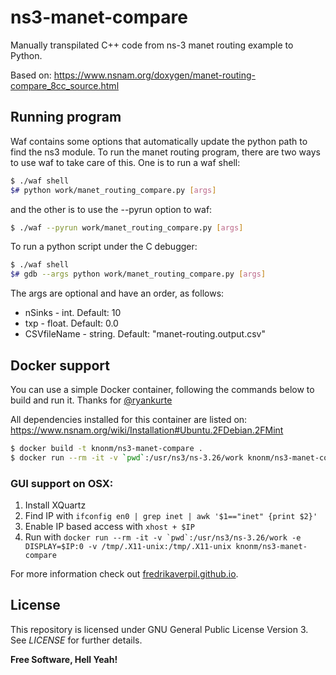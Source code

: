 # ns3-manet-compare
Manually transpilated C++ code from ns-3 manet routing example to Python.

Based on: https://www.nsnam.org/doxygen/manet-routing-compare_8cc_source.html

## Running program
Waf contains some options that automatically update the python path to find the ns3 module. To run the manet routing program, there are two ways to use waf to take care of this. One is to run a waf shell:

```sh 
$ ./waf shell
$# python work/manet_routing_compare.py [args]
```

and the other is to use the --pyrun option to waf:

```sh 
$ ./waf --pyrun work/manet_routing_compare.py [args]
```

To run a python script under the C debugger:

```sh
$ ./waf shell
$# gdb --args python work/manet_routing_compare.py [args]
```

The args are optional and have an order, as follows:
 * nSinks - int. Default: 10
 * txp - float. Default: 0.0
 * CSVfileName - string. Default: "manet-routing.output.csv"

## Docker support

You can use a simple Docker container, following the commands below to build and run it. Thanks for [@ryankurte](https://github.com/ryankurte/docker-ns3)

All dependencies installed for this container are listed on:  https://www.nsnam.org/wiki/Installation#Ubuntu.2FDebian.2FMint

```sh
$ docker build -t knonm/ns3-manet-compare .
$ docker run --rm -it -v `pwd`:/usr/ns3/ns-3.26/work knonm/ns3-manet-compare
```

### GUI support on OSX:

1. Install XQuartz
2. Find IP with `ifconfig en0 | grep inet | awk '$1=="inet" {print $2}'`
3. Enable IP based access with `xhost + $IP`
4. Run with  ```docker run --rm -it -v `pwd`:/usr/ns3/ns-3.26/work -e DISPLAY=$IP:0 -v /tmp/.X11-unix:/tmp/.X11-unix knonm/ns3-manet-compare```

For more information check out [fredrikaverpil.github.io](https://fredrikaverpil.github.io/2016/07/31/docker-for-mac-and-gui-applications/).

License
----

This repository is licensed under GNU General Public License Version 3. See *LICENSE* for further details.

**Free Software, Hell Yeah!**
